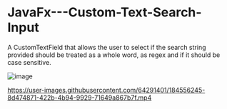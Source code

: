 # JavaFx---Custom-Text-Search-Input
A CustomTextField that allows the user to select if the search string provided should be treated as a whole word, as regex and if it should be case sensitive.


![image](https://user-images.githubusercontent.com/64291401/184556140-6aa0abc0-c322-484c-aca6-aafa5b80ef20.png)


https://user-images.githubusercontent.com/64291401/184556245-8d474871-422b-4b94-9929-71649a867b7f.mp4
